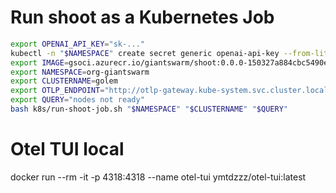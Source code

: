 # Run shoot as a Kubernetes Job
```bash
export OPENAI_API_KEY="sk-..."
kubectl -n "$NAMESPACE" create secret generic openai-api-key --from-literal=OPENAI_API_KEY="$OPENAI_API_KEY"
export IMAGE=gsoci.azurecr.io/giantswarm/shoot:0.0.0-150327a884cbc5490e7953a3f1dcb03c52455641
export NAMESPACE=org-giantswarm
export CLUSTERNAME=golem
export OTLP_ENDPOINT="http://otlp-gateway.kube-system.svc.cluster.local:4318"
export QUERY="nodes not ready"
bash k8s/run-shoot-job.sh "$NAMESPACE" "$CLUSTERNAME" "$QUERY"
```

# Otel TUI local
docker run --rm -it -p 4318:4318 --name otel-tui ymtdzzz/otel-tui:latest
